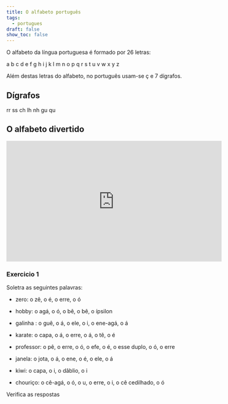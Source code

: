 ```yaml
---
title: O alfabeto português
tags:
  - portugues
draft: false
show_toc: false
---
```

O alfabeto da língua portuguesa é formado por 26 letras:

<e-layout>
  <e-tag color=4 desc="o á">a</e-tag>
  <e-tag color=4 desc="o bê">b</e-tag>
  <e-tag color=4 desc="o cê">c</e-tag>
  <e-tag color=4 desc="o dê">d</e-tag>
  <e-tag color=4 desc="o é">e</e-tag>
  <e-tag color=4 desc="o efe">f</e-tag>
  <e-tag color=4 desc="o guê">g</e-tag>
  <e-tag color=4 desc="o agá">h</e-tag>
  <e-tag color=4 desc="o i">i</e-tag>
  <e-tag color=4 desc="o jota">j</e-tag>
  <e-tag color=4 desc="o capa">k</e-tag>
  <e-tag color=4 desc="o ele">l</e-tag>
  <e-tag color=4 desc="o eme">m</e-tag>
  <e-tag color=4 desc="o ene">n</e-tag>
  <e-tag color=4 desc="o ó">o</e-tag>
  <e-tag color=4 desc="o pê">p</e-tag>
  <e-tag color=4 desc="o quê">q</e-tag>
  <e-tag color=4 desc="o erre">r</e-tag>
  <e-tag color=4 desc="o esse">s</e-tag>
  <e-tag color=4 desc="o tê">t</e-tag>
  <e-tag color=4 desc="o u">u</e-tag>
  <e-tag color=4 desc="o vê">v</e-tag>
  <e-tag color=4 desc="o dâblio">w</e-tag>
  <e-tag color=4 desc="o xis">x</e-tag>
  <e-tag color=4 desc="o ípsilon">y</e-tag>
  <e-tag color=4 desc="o zê">z</e-tag>
</e-layout>

Além destas letras do alfabeto, no português usam-se <e-tag color=4 desc="o çê cedilhado">ç</e-tag> e 7 dígrafos.

## Dígrafos

<e-layout>
  <e-tag color=5 desc="o rr duplo">rr</e-tag>
  <e-tag color=5 desc="o esse duplo">ss</e-tag>
  <e-tag color=5 desc="o cê-agá">ch</e-tag>
  <e-tag color=5 desc="o ele-agá">lh</e-tag>
  <e-tag color=5 desc="o ene-agá">nh</e-tag>
  <e-tag color=5 desc="o guê-u">gu</e-tag>
  <e-tag color=5 desc="o quê-u">qu</e-tag>
</e-layout>

## O alfabeto divertido

<iframe width="560" height="315" src="https://www.youtube.com/embed/-Zvp8jPSSSI?si=qBFPePtWcK391rx_" title="YouTube video player" frameborder="0" allow="accelerometer; autoplay; clipboard-write; encrypted-media; gyroscope; picture-in-picture; web-share" referrerpolicy="strict-origin-when-cross-origin" allowfullscreen></iframe>

### Exercicio 1

Soletra as seguintes palavras:

- zero: o <e-answer size=3>zê</e-answer>, o <e-answer size=3>é</e-answer>, o <e-answer size=3>erre</e-answer>, o <e-answer size=3>ó</e-answer>

- hobby:  o <e-answer size=3>agá</e-answer>, o <e-answer size=3>ó</e-answer>, o <e-answer size=3>bê</e-answer>, o <e-answer size=3>bê</e-answer>, o <e-answer size=3>ípsilon</e-answer>

- galinha : o <e-answer size=3>guê</e-answer>, o <e-answer size=3>á</e-answer>, o <e-answer size=3>ele</e-answer>, o <e-answer size=3>i</e-answer>,  o <e-answer size=3>ene-agá</e-answer>,  o <e-answer size=3>á</e-answer>

- karate:  o <e-answer size=3>capa</e-answer>, o <e-answer size=3>á</e-answer>, o <e-answer size=3>erre</e-answer>,  o <e-answer size=3>á</e-answer>,  o <e-answer size=3>tê</e-answer>, o <e-answer size=3>é</e-answer>

- professor: o <e-answer size=3>pê</e-answer>, o <e-answer size=3>erre</e-answer>, o <e-answer size=3>ó</e-answer>, o <e-answer size=3>efe</e-answer>,  o <e-answer size=3>é</e-answer>,  o <e-answer size=3>esse duplo</e-answer>,  o <e-answer size=3>ó</e-answer>, o <e-answer size=3>erre</e-answer>

- janela: o <e-answer size=3>jota</e-answer>, o <e-answer size=3>á</e-answer>, o <e-answer size=3>ene</e-answer>,  o <e-answer size=3>é</e-answer>,  o <e-answer size=3>ele</e-answer>, o <e-answer size=3>á</e-answer>

- kiwi: o <e-answer size=3>capa</e-answer>, o <e-answer size=3>i</e-answer>, o <e-answer size=3>dâblio</e-answer>, o <e-answer size=3>i</e-answer>

- chouriço: o <e-answer size=3>cê-agá</e-answer>, o <e-answer size=3>ó</e-answer>, o <e-answer size=3>u</e-answer>, o <e-answer size=3>erre</e-answer>,  o <e-answer size=3>i</e-answer>,  o <e-answer size=3>cê cedilhado</e-answer>,  o <e-answer size=3>ó</e-answer>

<e-validate>Verifica as respostas</e-validate>
